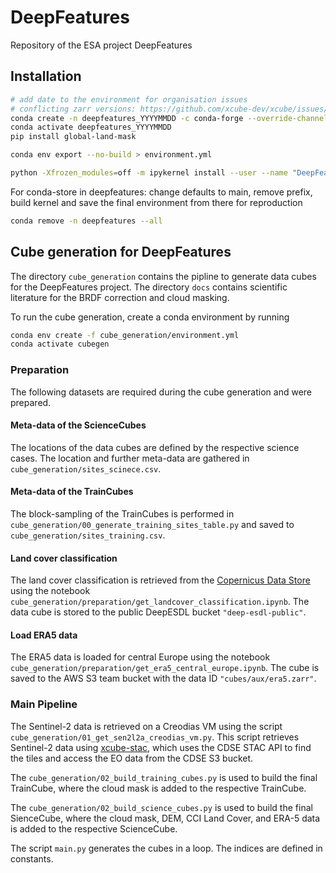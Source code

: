 # DeepFeatures
Repository of the ESA project DeepFeatures

## Installation

```bash
# add date to the environment for organisation issues
# conflicting zarr versions: https://github.com/xcube-dev/xcube/issues/1102
conda create -n deepfeatures_YYYYMMDD -c conda-forge --override-channels adlfs boto3 botocore conda-lock cubo dask folium h5netcdf importlib_metadata ipykernel lightning matplotlib ml4xcube netcdf4 pandas pip pyproj python 'pytorch-gpu>2' seaborn scikit-image scikit-learn scipy sen2nbar shapely 'spyndex=0.6' torchaudio torchvision utm xarray 'xcube>=1.8' zappend 'zarr<3' xcube-sh xcube-cds xcube-stac
conda activate deepfeatures_YYYYMMDD
pip install global-land-mask

conda env export --no-build > environment.yml

python -Xfrozen_modules=off -m ipykernel install --user --name "DeepFeatures" --display-name "DeepFeatures Kernel"
```

For conda-store in deepfeatures: change defaults to main, remove prefix, build kernel and save the final environment from there for reproduction

```bash
conda remove -n deepfeatures --all
```

## Cube generation for DeepFeatures

The directory `cube_generation` contains the pipline to generate data cubes for the
DeepFeatures project. The directory `docs` contains scientific literature for the
BRDF correction and cloud masking.

To run the cube generation, create a conda environment by running 

```bash
conda env create -f cube_generation/environment.yml
conda activate cubegen
```

### Preparation

The following datasets are required during the cube generation and were prepared.

#### Meta-data of the ScienceCubes
The locations of the data cubes are defined by the respective science cases. The location
and further meta-data are gathered in `cube_generation/sites_scinece.csv`.

#### Meta-data of the TrainCubes
The block-sampling of the TrainCubes is performed in `cube_generation/00_generate_training_sites_table.py`
and saved to `cube_generation/sites_training.csv`.

#### Land cover classification
The land cover classification is retrieved from the
[Copernicus Data Store](https://cds.climate.copernicus.eu/cdsapp#!/dataset/satellite-land-cover?tab=overview)
using the notebook `cube_generation/preparation/get_landcover_classification.ipynb`. 
The data cube is stored to the public DeepESDL bucket `"deep-esdl-public"`.

#### Load ERA5 data
The ERA5 data is loaded for central Europe using the notebook
`cube_generation/preparation/get_era5_central_europe.ipynb`. The cube is saved to
the AWS S3 team bucket with the data ID `"cubes/aux/era5.zarr"`.

### Main Pipeline

The Sentinel-2 data is retrieved on a Creodias VM using the script 
`cube_generation/01_get_sen2l2a_creodias_vm.py`. This script retrieves Sentinel-2 data
using [xcube-stac](https://github.com/xcube-dev/xcube-stac), which uses the CDSE STAC API
to find the tiles and access the EO data from the CDSE S3 bucket. 

The `cube_generation/02_build_training_cubes.py` is used to build the final TrainCube,
where the cloud mask is added to the respective TrainCube. 

The `cube_generation/02_build_science_cubes.py` is used to build the final SienceCube,
where the cloud mask, DEM, CCI Land Cover, and ERA-5 data is added to the respective
ScienceCube. 

The script `main.py` generates the cubes in a loop. The indices are defined in
constants. 
